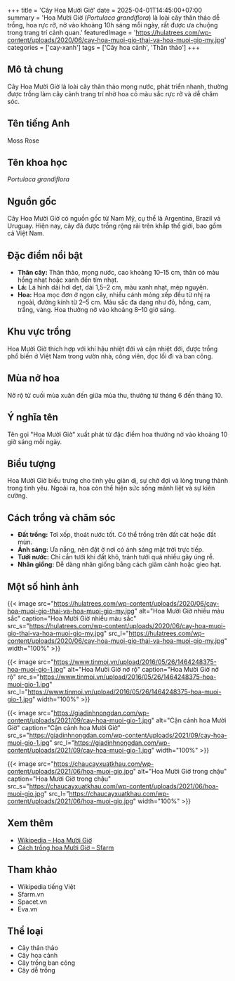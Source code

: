 +++
title = 'Cây Hoa Mười Giờ'
date = 2025-04-01T14:45:00+07:00
summary = 'Hoa Mười Giờ (*Portulaca grandiflora*) là loài cây thân thảo dễ trồng, hoa rực rỡ, nở vào khoảng 10h sáng mỗi ngày, rất được ưa chuộng trong trang trí cảnh quan.'
featuredImage = 'https://hulatrees.com/wp-content/uploads/2020/06/cay-hoa-muoi-gio-thai-va-hoa-muoi-gio-my.jpg'
categories = ['cay-xanh']
tags = ['Cây hoa cảnh', 'Thân thảo']
+++

## Mô tả chung

Cây Hoa Mười Giờ là loài cây thân thảo mọng nước, phát triển nhanh, thường được trồng làm cây cảnh trang trí nhờ hoa có màu sắc rực rỡ và dễ chăm sóc.

## Tên tiếng Anh

Moss Rose

## Tên khoa học

*Portulaca grandiflora*

## Nguồn gốc

Cây Hoa Mười Giờ có nguồn gốc từ Nam Mỹ, cụ thể là Argentina, Brazil và Uruguay. Hiện nay, cây đã được trồng rộng rãi trên khắp thế giới, bao gồm cả Việt Nam.

## Đặc điểm nổi bật

- **Thân cây:** Thân thảo, mọng nước, cao khoảng 10–15 cm, thân có màu hồng nhạt hoặc xanh đến tím nhạt.
- **Lá:** Lá hình dải hơi dẹt, dài 1,5–2 cm, màu xanh nhạt, mép nguyên.
- **Hoa:** Hoa mọc đơn ở ngọn cây, nhiều cánh mỏng xếp đều từ nhị ra ngoài, đường kính từ 2–5 cm. Màu sắc đa dạng như đỏ, hồng, cam, trắng, vàng. Hoa thường nở vào khoảng 8–10 giờ sáng.

## Khu vực trồng

Hoa Mười Giờ thích hợp với khí hậu nhiệt đới và cận nhiệt đới, được trồng phổ biến ở Việt Nam trong vườn nhà, công viên, dọc lối đi và ban công.

## Mùa nở hoa

Nở rộ từ cuối mùa xuân đến giữa mùa thu, thường từ tháng 6 đến tháng 10.

## Ý nghĩa tên

Tên gọi "Hoa Mười Giờ" xuất phát từ đặc điểm hoa thường nở vào khoảng 10 giờ sáng mỗi ngày.

## Biểu tượng

Hoa Mười Giờ biểu trưng cho tình yêu giản dị, sự chờ đợi và lòng trung thành trong tình yêu. Ngoài ra, hoa còn thể hiện sức sống mãnh liệt và sự kiên cường.

## Cách trồng và chăm sóc

- **Đất trồng:** Tơi xốp, thoát nước tốt. Có thể trồng trên đất cát hoặc đất mùn.
- **Ánh sáng:** Ưa nắng, nên đặt ở nơi có ánh sáng mặt trời trực tiếp.
- **Tưới nước:** Chỉ cần tưới khi đất khô, tránh tưới quá nhiều gây úng rễ.
- **Nhân giống:** Dễ dàng nhân giống bằng cách giâm cành hoặc gieo hạt.

## Một số hình ảnh

{{< image src="https://hulatrees.com/wp-content/uploads/2020/06/cay-hoa-muoi-gio-thai-va-hoa-muoi-gio-my.jpg"
           alt="Hoa Mười Giờ nhiều màu sắc"
           caption="Hoa Mười Giờ nhiều màu sắc"
           src_s="https://hulatrees.com/wp-content/uploads/2020/06/cay-hoa-muoi-gio-thai-va-hoa-muoi-gio-my.jpg"
           src_l="https://hulatrees.com/wp-content/uploads/2020/06/cay-hoa-muoi-gio-thai-va-hoa-muoi-gio-my.jpg"
           width="100%" >}}

{{< image src="https://www.tinmoi.vn/upload/2016/05/26/1464248375-hoa-muoi-gio-1.jpg"
           alt="Hoa Mười Giờ nở rộ"
           caption="Hoa Mười Giờ nở rộ"
           src_s="https://www.tinmoi.vn/upload/2016/05/26/1464248375-hoa-muoi-gio-1.jpg"
           src_l="https://www.tinmoi.vn/upload/2016/05/26/1464248375-hoa-muoi-gio-1.jpg"
           width="100%" >}}

{{< image src="https://giadinhnongdan.com/wp-content/uploads/2021/09/cay-hoa-muoi-gio-1.jpg"
           alt="Cận cảnh hoa Mười Giờ"
           caption="Cận cảnh hoa Mười Giờ"
           src_s="https://giadinhnongdan.com/wp-content/uploads/2021/09/cay-hoa-muoi-gio-1.jpg"
           src_l="https://giadinhnongdan.com/wp-content/uploads/2021/09/cay-hoa-muoi-gio-1.jpg"
           width="100%" >}}

{{< image src="https://chaucayxuatkhau.com/wp-content/uploads/2021/06/hoa-muoi-gio.jpg"
           alt="Hoa Mười Giờ trong chậu"
           caption="Hoa Mười Giờ trong chậu"
           src_s="https://chaucayxuatkhau.com/wp-content/uploads/2021/06/hoa-muoi-gio.jpg"
           src_l="https://chaucayxuatkhau.com/wp-content/uploads/2021/06/hoa-muoi-gio.jpg"
           width="100%" >}}

## Xem thêm

- [Wikipedia – Hoa Mười Giờ](https://vi.wikipedia.org/wiki/Hoa_mười_giờ)
- [Cách trồng hoa Mười Giờ – Sfarm](https://sfarm.vn/cach-trong-hoa-muoi-gio/)

## Tham khảo

- Wikipedia tiếng Việt
- Sfarm.vn
- Spacet.vn
- Eva.vn

## Thể loại

- Cây thân thảo
- Cây hoa cảnh
- Cây trồng ban công
- Cây dễ trồng
